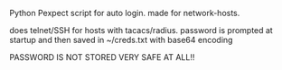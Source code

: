 Python Pexpect script for auto login.
made for network-hosts.

does telnet/SSH for hosts with tacacs/radius.
password is prompted at startup and then saved in ~/creds.txt with base64 encoding

PASSWORD IS NOT STORED VERY SAFE AT ALL!!
